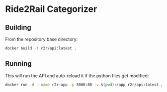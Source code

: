 # Ride2Rail Categorizer

## Building

From the repository base directory:

```bash
docker build -t r2r/api:latest .
```

## Running

This will run the API and auto-reload it if the python files get modified:

```bash
docker run -d --name r2r-app -p 5000:80 -v $(pwd):/app r2r/api:latest /start-reload.sh
```
